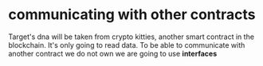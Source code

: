 # communicating with other contracts

Target's dna will be taken from crypto kitties, another smart contract in the blockchain. It's only going to read data.
To be able to communicate with another contract we do not own we are going to use **interfaces**